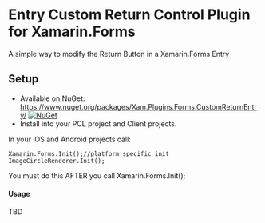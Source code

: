 # Entry Custom Return Control Plugin for Xamarin.Forms
A simple way to modify the Return Button in a Xamarin.Forms Entry

## Setup 

* Available on NuGet: https://www.nuget.org/packages/Xam.Plugins.Forms.CustomReturnEntry/ [![NuGet](https://img.shields.io/nuget/v/Xam.Plugins.Forms.CustomReturnEntry.svg?label=NuGet)](https://www.nuget.org/packages/Xam.Plugins.Forms.CustomReturnEntry/)
* Install into your PCL project and Client projects.


In your iOS and Android projects call:

```
Xamarin.Forms.Init();//platform specific init
ImageCircleRenderer.Init();
```

You must do this AFTER you call Xamarin.Forms.Init();

#### Usage
TBD
